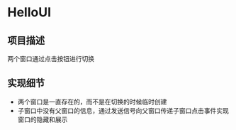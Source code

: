 # HelloUI
## 项目描述
两个窗口通过点击按钮进行切换
## 实现细节
- 两个窗口是一直存在的，而不是在切换的时候临时创建
- 子窗口中没有父窗口的信息，通过发送信号向父窗口传递子窗口点击事件实现窗口的隐藏和展示
